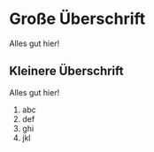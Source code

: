 # Große Überschrift

Alles gut hier!

## Kleinere Überschrift

Alles gut hier!

1. abc
2. def
3. ghi
4. jkl